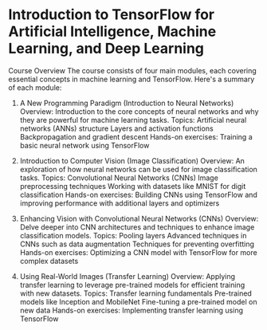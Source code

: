 # Introduction to TensorFlow for Artificial Intelligence, Machine Learning, and Deep Learning
Course Overview
The course consists of four main modules, each covering essential concepts in machine learning and TensorFlow. Here's a summary of each module:

1. A New Programming Paradigm (Introduction to Neural Networks)
Overview: Introduction to the core concepts of neural networks and why they are powerful for machine learning tasks.
Topics:
  Artificial neural networks (ANNs) structure
  Layers and activation functions
  Backpropagation and gradient descent
  Hands-on exercises: Training a basic neural network using TensorFlow
   
2. Introduction to Computer Vision (Image Classification)
Overview: An exploration of how neural networks can be used for image classification tasks.
Topics:
  Convolutional Neural Networks (CNNs)
  Image preprocessing techniques
  Working with datasets like MNIST for digit classification
  Hands-on exercises: Building CNNs using TensorFlow and improving performance with additional layers and optimizers

3. Enhancing Vision with Convolutional Neural Networks (CNNs)
Overview: Delve deeper into CNN architectures and techniques to enhance image classification models.
Topics:
  Pooling layers
  Advanced techniques in CNNs such as data augmentation
  Techniques for preventing overfitting
  Hands-on exercises: Optimizing a CNN model with TensorFlow for more complex datasets

4. Using Real-World Images (Transfer Learning)
Overview: Applying transfer learning to leverage pre-trained models for efficient training with new datasets.
Topics:
  Transfer learning fundamentals
  Pre-trained models like Inception and MobileNet
  Fine-tuning a pre-trained model on new data
  Hands-on exercises: Implementing transfer learning using TensorFlow
